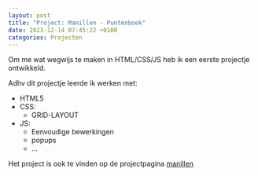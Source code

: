 ```yaml
---
layout: post
title: "Project: Manillen - Puntenboek"
date: 2023-12-14 07:45:22 +0100
categories: Projecten
---
```

Om me wat wegwijs te maken in HTML/CSS/JS heb ik een eerste projectje ontwikkeld.

Adhv dit projectje leerde ik werken met:

- HTML5
- CSS:
  - GRID-LAYOUT
- JS:
  - Eenvoudige bewerkingen
  - popups
  - ...

Het project is ook te vinden op de projectpagina [manillen](/manillen/)
